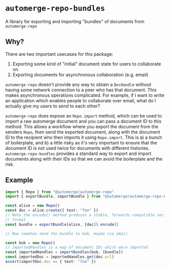 # `automerge-repo-bundles`

A library for exporting and importing "bundles" of documents from
`automerge-repo`

## Why?

There are two important usecases for this package:

1. Exporting some kind of "initial" document state for users to collaborate on
2. Exporting documents for asynchronous collaboration (e.g. email)

`automerge-repo` doesn't provide any way to obtain a `DocHandle` without having
some network connection to a peer who has that document. This makes asynchronous
operations complicated. For example, if I want to write an application which
enables people to collaborate over email, what do I actually give my users to
send to each other?

`automerge-repo` does expose an `Repo.import` method, which can be used to
import a raw automerge document and you can pass a document ID to this method.
This allows a workflow where you export the document from the senders `Repo`,
then send the exported document, along with the document ID to the recipient who
then imports it using `Repo.import`. This is a) a bunch of boilerplate, and b) a
little risky as it's very important to ensure that the document ID is not used
twice for documents with different histories. `automerge-repo-bundles` provides
a standard way to export and import documents along with their IDs so that we
can avoid the boilerplate and the risk.

## Example

```typescript
import { Repo } from "@automerge/automerge-repo"
import { exportBundle, importBundle } from "@automerge/automerge-repo-bundles"

const alice = new Repo()
const doc = alice.create({ text: "foo" })
// Note the encode() method produces a stable, forwards compatible serialization
// format
const bundle = exportBundle(alice, [doc]).encode()

// Now somehow send the bundle to bob, maybe via email

const bob = new Repo()
// importedHandles is a map of document IDs which were imported
const importedHandles = importBundles(bob, [bundle])
const importedDoc = importedHandles.get(doc.url)
assert(importDoc.doc == { text: "foo" })
```
